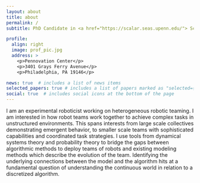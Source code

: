 ```yaml
---
layout: about
title: about
permalink: /
subtitle: PhD Candidate in <a href="https://scalar.seas.upenn.edu/"> ScalAR Lab</a> . <a href="https://www.grasp.upenn.edu/">GRASP Lab</a> . <a href="https://www.seas.upenn.edu/">School of Engineering and Applied Science</a> . <a href="https://www.upenn.edu/">University of Pennsylvania</a>. 

profile:
  align: right
  image: prof_pic.jpg
  address: >
    <p>Pennovation Center</p>
    <p>3401 Grays Ferry Avenue</p>
    <p>Philadelphia, PA 19146</p>

news: true  # includes a list of news items
selected_papers: true # includes a list of papers marked as "selected={true}"
social: true  # includes social icons at the bottom of the page
---
```


I am an experimental roboticist working on heterogeneous robotic teaming. 
I am interested in how robot teams work together to achieve complex tasks in unstructured environments. This spans interests from large scale collectives demonstrating emergent behavior, to smaller scale teams with sophisticated capabilities and coordinated task strategies. I use tools from dynamical systems theory and probability theory to bridge the gaps between algorithmic methods to deploy teams of robots and existing modeling methods which describe the evolution of the team. Identifying the underlying connections between the model and the algorithm hits at a fundamental question of understanding the continuous world in relation to a discretized algorithm.




